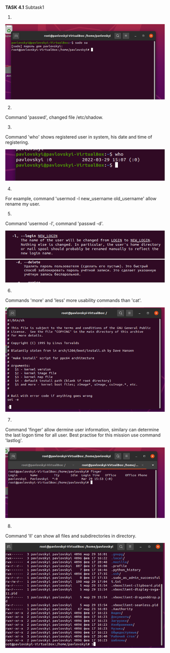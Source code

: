 **TASK 4.1**
Subtask1

1.

![](https://github.com/nikyta384/DevOps_online_Dnipro_2022Q1Q2/blob/develop/m2/t1.png)

2.

Command 'passwd', changed file /etc/shadow.

3.

Command 'who' shows registered user in system, his date and time of registering.

![](https://github.com/nikyta384/DevOps_online_Dnipro_2022Q1Q2/blob/develop/m2/t3.png)

4.

For example, command 'usermod -l new_username old_username' allow rename my user.

5.

Command 'usermod -l', command 'passwd -d'.

![](https://github.com/nikyta384/DevOps_online_Dnipro_2022Q1Q2/blob/develop/m2/t5.1.png)
![](https://github.com/nikyta384/DevOps_online_Dnipro_2022Q1Q2/blob/develop/m2/t5.2.png)

6.
Commands 'more' and 'less' more usability commands than 'cat'.

![](https://github.com/nikyta384/DevOps_online_Dnipro_2022Q1Q2/blob/develop/m2/t6.png)

7.

Command 'finger' allow dermine user information, similary can determine the last logon time for all user. Best practise for this mission use command 'lastlog'.

![](https://github.com/nikyta384/DevOps_online_Dnipro_2022Q1Q2/blob/develop/m2/t7.png)

8.

Command 'll' can show all files and subdirectories in directory.

![](https://github.com/nikyta384/DevOps_online_Dnipro_2022Q1Q2/blob/develop/m2/t8.png)
